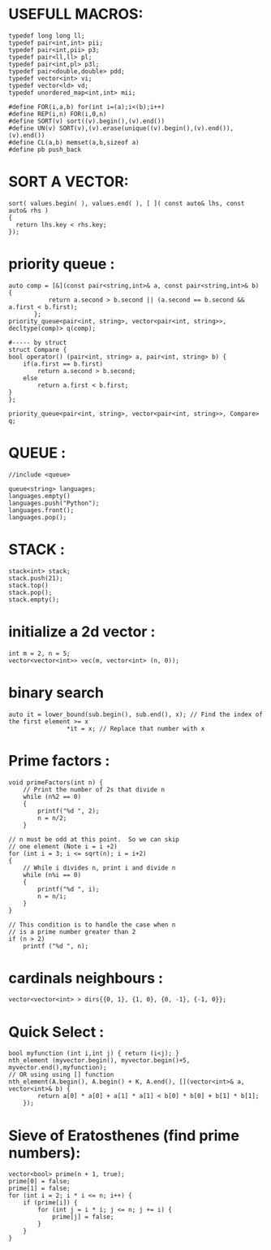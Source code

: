 # USEFULL MACROS:

    typedef long long ll;
    typedef pair<int,int> pii;
    typedef pair<int,pii> p3;
    typedef pair<ll,ll> pl;
    typedef pair<int,pl> p3l;
    typedef pair<double,double> pdd;
    typedef vector<int> vi;
    typedef vector<ld> vd;
    typedef unordered_map<int,int> mii;
     
    #define FOR(i,a,b) for(int i=(a);i<(b);i++)
    #define REP(i,n) FOR(i,0,n)
    #define SORT(v) sort((v).begin(),(v).end())
    #define UN(v) SORT(v),(v).erase(unique((v).begin(),(v).end()),(v).end())
    #define CL(a,b) memset(a,b,sizeof a)
    #define pb push_back


# SORT A VECTOR:
    sort( values.begin( ), values.end( ), [ ]( const auto& lhs, const auto& rhs )
    {
      return lhs.key < rhs.key;
    });


# priority queue :
    auto comp = [&](const pair<string,int>& a, const pair<string,int>& b) {
               return a.second > b.second || (a.second == b.second && a.first < b.first);
           };
    priority_queue<pair<int, string>, vector<pair<int, string>>, decltype(comp)> q(comp);
    
    #----- by struct
    struct Compare {
    bool operator() (pair<int, string> a, pair<int, string> b) {
        if(a.first == b.first)
            return a.second > b.second;
        else
            return a.first < b.first;
    }
    };

    priority_queue<pair<int, string>, vector<pair<int, string>>, Compare> q;

# QUEUE :
    //include <queue>

    queue<string> languages;
    languages.empty()
    languages.push("Python");
    languages.front();
    languages.pop();
      

# STACK :
    stack<int> stack;
    stack.push(21);
    stack.top()
    stack.pop();
    stack.empty();


# initialize a 2d vector :

    int m = 2, n = 5;
    vector<vector<int>> vec(m, vector<int> (n, 0));


# binary search 
    auto it = lower_bound(sub.begin(), sub.end(), x); // Find the index of the first element >= x
                    *it = x; // Replace that number with x

# Prime factors :
    void primeFactors(int n) { 
        // Print the number of 2s that divide n 
        while (n%2 == 0) 
        { 
            printf("%d ", 2); 
            n = n/2; 
        } 
     
    // n must be odd at this point.  So we can skip  
    // one element (Note i = i +2) 
    for (int i = 3; i <= sqrt(n); i = i+2) 
    { 
        // While i divides n, print i and divide n 
        while (n%i == 0) 
        { 
            printf("%d ", i); 
            n = n/i; 
        } 
    } 
     
    // This condition is to handle the case when n  
    // is a prime number greater than 2 
    if (n > 2) 
        printf ("%d ", n); 

# cardinals neighbours :
    vector<vector<int> > dirs{{0, 1}, {1, 0}, {0, -1}, {-1, 0}};

# Quick Select :
    bool myfunction (int i,int j) { return (i<j); }
    nth_element (myvector.begin(), myvector.begin()+5, myvector.end(),myfunction);
    // OR using using [] function
    nth_element(A.begin(), A.begin() + K, A.end(), [](vector<int>& a, vector<int>& b) {
            return a[0] * a[0] + a[1] * a[1] < b[0] * b[0] + b[1] * b[1];
        });

# Sieve of Eratosthenes (find prime numbers):
    vector<bool> prime(n + 1, true);
    prime[0] = false;
    prime[1] = false;
    for (int i = 2; i * i <= n; i++) {
        if (prime[i]) {
            for (int j = i * i; j <= n; j += i) {
                prime[j] = false;
            }
        }
    }
